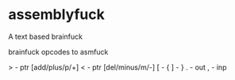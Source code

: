 # assemblyfuck
A text based brainfuck

brainfuck opcodes to asmfuck

\> - ptr \[add/plus/p/+]
< - ptr \[del/minus/m/-]
\[ - {
] - }
. - out
, - inp
